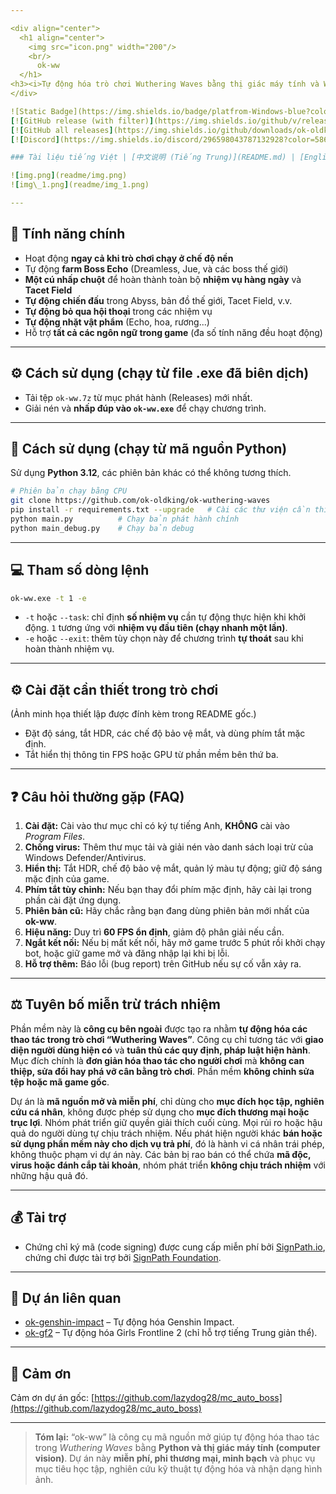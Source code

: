 ```yaml
---

<div align="center">
  <h1 align="center">
    <img src="icon.png" width="200"/>
    <br/>
      ok-ww
  </h1> 
<h3><i>Tự động hóa trò chơi Wuthering Waves bằng thị giác máy tính và Win32API</i></h3>
</div>

![Static Badge](https://img.shields.io/badge/platfrom-Windows-blue?color=blue)
[![GitHub release (with filter)](https://img.shields.io/github/v/release/ok-oldking/ok-wuthering-waves)](https://github.com/ok-oldking/ok-wuthering-waves/releases)
[![GitHub all releases](https://img.shields.io/github/downloads/ok-oldking/ok-wuthering-waves/total)](https://github.com/ok-oldking/ok-wuthering-waves/releases)
[![Discord](https://img.shields.io/discord/296598043787132928?color=5865f2\&label=%20Discord)](https://discord.gg/vVyCatEBgA)

### Tài liệu tiếng Việt | [中文说明 (Tiếng Trung)](README.md) | [English (Tiếng Anh)](README_en.md) 

![img.png](readme/img.png)
![img\_1.png](readme/img_1.png)

---
```


## 🧩 **Tính năng chính**

* Hoạt động **ngay cả khi trò chơi chạy ở chế độ nền**
* Tự động **farm Boss Echo** (Dreamless, Jue, và các boss thế giới)
* **Một cú nhấp chuột** để hoàn thành toàn bộ **nhiệm vụ hàng ngày** và **Tacet Field**
* **Tự động chiến đấu** trong Abyss, bản đồ thế giới, Tacet Field, v.v.
* **Tự động bỏ qua hội thoại** trong các nhiệm vụ
* **Tự động nhặt vật phẩm** (Echo, hoa, rương...)
* Hỗ trợ **tất cả các ngôn ngữ trong game** (đa số tính năng đều hoạt động)

---

## ⚙️ **Cách sử dụng (chạy từ file .exe đã biên dịch)**

* Tải tệp `ok-ww.7z` từ mục phát hành (Releases) mới nhất.
* Giải nén và **nhấp đúp vào `ok-ww.exe`** để chạy chương trình.

---

## 🐍 **Cách sử dụng (chạy từ mã nguồn Python)**

Sử dụng **Python 3.12**, các phiên bản khác có thể không tương thích.

```bash
# Phiên bản chạy bằng CPU
git clone https://github.com/ok-oldking/ok-wuthering-waves
pip install -r requirements.txt --upgrade   # Cài các thư viện cần thiết, có thể phải chạy lại sau khi cập nhật mã nguồn
python main.py          # Chạy bản phát hành chính
python main_debug.py    # Chạy bản debug
```

---

## 💻 **Tham số dòng lệnh**

```bash
ok-ww.exe -t 1 -e
```

* `-t` hoặc `--task`: chỉ định **số nhiệm vụ** cần tự động thực hiện khi khởi động. `1` tương ứng với **nhiệm vụ đầu tiên (chạy nhanh một lần)**.
* `-e` hoặc `--exit`: thêm tùy chọn này để chương trình **tự thoát** sau khi hoàn thành nhiệm vụ.

---

## ⚙️ **Cài đặt cần thiết trong trò chơi**

(Ảnh minh họa thiết lập được đính kèm trong README gốc.)

* Đặt độ sáng, tắt HDR, các chế độ bảo vệ mắt, và dùng phím tắt mặc định.
* Tắt hiển thị thông tin FPS hoặc GPU từ phần mềm bên thứ ba.

---

## ❓ **Câu hỏi thường gặp (FAQ)**

1. **Cài đặt:** Cài vào thư mục chỉ có ký tự tiếng Anh, **KHÔNG** cài vào *Program Files*.
2. **Chống virus:** Thêm thư mục tải và giải nén vào danh sách loại trừ của Windows Defender/Antivirus.
3. **Hiển thị:** Tắt HDR, chế độ bảo vệ mắt, quản lý màu tự động; giữ độ sáng mặc định của game.
4. **Phím tắt tùy chỉnh:** Nếu bạn thay đổi phím mặc định, hãy cài lại trong phần cài đặt ứng dụng.
5. **Phiên bản cũ:** Hãy chắc rằng bạn đang dùng phiên bản mới nhất của **ok-ww**.
6. **Hiệu năng:** Duy trì **60 FPS ổn định**, giảm độ phân giải nếu cần.
7. **Ngắt kết nối:** Nếu bị mất kết nối, hãy mở game trước 5 phút rồi khởi chạy bot, hoặc giữ game mở và đăng nhập lại khi bị lỗi.
8. **Hỗ trợ thêm:** Báo lỗi (bug report) trên GitHub nếu sự cố vẫn xảy ra.

---

## ⚖️ **Tuyên bố miễn trừ trách nhiệm**

Phần mềm này là **công cụ bên ngoài** được tạo ra nhằm **tự động hóa các thao tác trong trò chơi “Wuthering Waves”**.
Công cụ chỉ tương tác với **giao diện người dùng hiện có** và **tuân thủ các quy định, pháp luật hiện hành**.
Mục đích chính là **đơn giản hóa thao tác cho người chơi** mà **không can thiệp, sửa đổi hay phá vỡ cân bằng trò chơi**.
Phần mềm **không chỉnh sửa tệp hoặc mã game gốc**.

Dự án là **mã nguồn mở và miễn phí**, chỉ dùng cho **mục đích học tập, nghiên cứu cá nhân**, không được phép sử dụng cho **mục đích thương mại hoặc trục lợi**.
Nhóm phát triển giữ quyền giải thích cuối cùng.
Mọi rủi ro hoặc hậu quả do người dùng tự chịu trách nhiệm.
Nếu phát hiện người khác **bán hoặc sử dụng phần mềm này cho dịch vụ trả phí**, đó là hành vi cá nhân trái phép, không thuộc phạm vi dự án này.
Các bản bị rao bán có thể chứa **mã độc, virus hoặc đánh cắp tài khoản**, nhóm phát triển **không chịu trách nhiệm** với những hậu quả đó.

---

## 💰 **Tài trợ**

* Chứng chỉ ký mã (code signing) được cung cấp miễn phí bởi [SignPath.io](https://signpath.io/),
  chứng chỉ được tài trợ bởi [SignPath Foundation](https://signpath.org/).

---

## 🔗 **Dự án liên quan**

* [ok-genshin-impact](https://github.com/ok-oldking/ok-genshin-impact) – Tự động hóa Genshin Impact.
* [ok-gf2](https://github.com/ok-oldking/ok-gf2) – Tự động hóa Girls Frontline 2 (chỉ hỗ trợ tiếng Trung giản thể).

---

## 🙌 **Cảm ơn**

Cảm ơn dự án gốc: [https://github.com/lazydog28/mc_auto_boss](https://github.com/lazydog28/mc_auto_boss)

---

> **Tóm lại:**
> “ok-ww” là công cụ mã nguồn mở giúp tự động hóa thao tác trong *Wuthering Waves* bằng **Python và thị giác máy tính (computer vision)**.
> Dự án này **miễn phí, phi thương mại, minh bạch** và phục vụ mục tiêu học tập, nghiên cứu kỹ thuật tự động hóa và nhận dạng hình ảnh.
